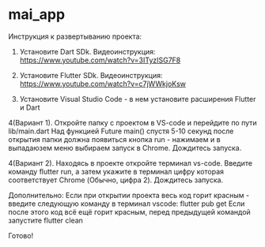 # mai_app

Инструкция к развертыванию проекта:

1. Установите Dart SDk. 
Видеоинструкция: https://www.youtube.com/watch?v=3ITyzISG7F8

2. Установите Flutter SDk. 
Видеоинструкция: https://www.youtube.com/watch?v=c7jWWkjoKsw

3. Установите Visual Studio Code - в нем установите расширения Flutter и Dart

4(Вариант 1). Откройте папку с проектом в VS-code и перейдите по пути lib/main.dart
Над функцией Future<void> main() спустя 5-10 секунд после открытия папки должна появиться кнопка run - нажимаем и в выпадаюзем меню выбираем запуск в Chrome. Дождитесь запуска.

4(Вариант 2). Находясь в проекте откройте терминал vs-code. Введите команду flutter run, а затем укажите в терминал цифру которая соответствует Chrome (Обычно, цифра 2). Дождитесь запуска.

Дополнительно: Если при открытии проекта весь код горит красным - введите следующую команду в терминал vscode:
flutter pub get
Если после этого код всё ещё горит красным, перед предыдущей командой запустите flutter clean

Готово!
